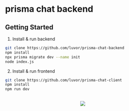 # prisma chat backend

## Getting Started

1. Install & run backend
```bash
git clone https://github.com/luvor/prisma-chat-backend
npm install
npx prisma migrate dev --name init
node index.js
```
2. Install & run frontend
```bash
git clone https://github.com/luvor/prisma-chat-client
npm install
npm run dev
```

<br>

<center><img src="https://github.com/luvor/prisma-chat-client/assets/86249418/62db6873-27ba-4d90-b216-e82e914e0b10" /></center>

<br>
